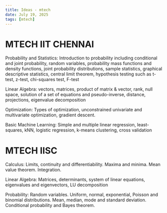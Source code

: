 ```yaml
---
title: Ideas - mtech
date: July 19, 2025
tags: [mtech]
---
```


# MTECH IIT CHENNAI

Probability and Statistics: Introduction to probability including conditional and joint probability, random variables, probability mass functions and density functions, joint probability distributions, sample statistics, graphical descriptive statistics, central limit theorem, hypothesis testing such as t-test, z-test, chi-squares test, F-test

Linear Algebra: vectors, matrices, product of matrix & vector, rank, null space, solution of a set of equations and pseudo-inverse, distance, projections, eigenvalue decomposition

Optimization: Types of optimization, unconstrained univariate and multivariate optimization, gradient descent.

Basic Machine Learning: Simple and multiple linear regression, least-squares, kNN, logistic regression, k-means clustering, cross validation

# MTECH IISC 

Calculus: Limits, continuity and differentiability. Maxima and minima. Mean value theorem. Integration.

Linear Algebra: Matrices, determinants, system of linear equations, eigenvalues and eigenvectors, LU decomposition

Probability: Random variables. Uniform, normal, exponential, Poisson and binomial distributions. Mean, median, mode and standard deviation. Conditional probability and Bayes theorem.


